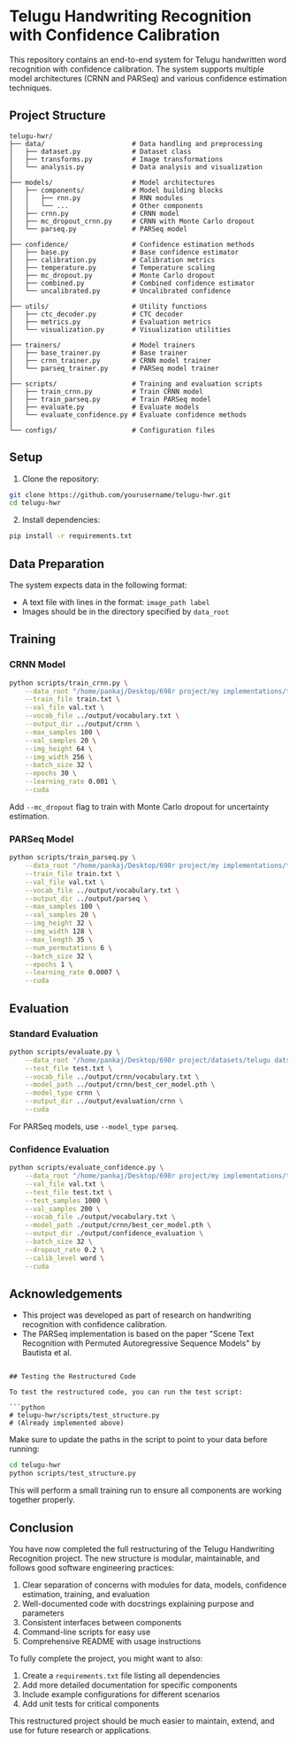 # Telugu Handwriting Recognition with Confidence Calibration

This repository contains an end-to-end system for Telugu handwritten word recognition with confidence calibration. The system supports multiple model architectures (CRNN and PARSeq) and various confidence estimation techniques.

## Project Structure

```
telugu-hwr/
├── data/                      # Data handling and preprocessing
│   ├── dataset.py             # Dataset class
│   ├── transforms.py          # Image transformations
│   └── analysis.py            # Data analysis and visualization
│
├── models/                    # Model architectures
│   ├── components/            # Model building blocks
│   │   ├── rnn.py             # RNN modules
│   │   └── ...                # Other components
│   ├── crnn.py                # CRNN model
│   ├── mc_dropout_crnn.py     # CRNN with Monte Carlo dropout
│   └── parseq.py              # PARSeq model
│
├── confidence/                # Confidence estimation methods
│   ├── base.py                # Base confidence estimator
│   ├── calibration.py         # Calibration metrics
│   ├── temperature.py         # Temperature scaling
│   ├── mc_dropout.py          # Monte Carlo dropout
│   ├── combined.py            # Combined confidence estimator
│   └── uncalibrated.py        # Uncalibrated confidence
│
├── utils/                     # Utility functions
│   ├── ctc_decoder.py         # CTC decoder
│   ├── metrics.py             # Evaluation metrics
│   └── visualization.py       # Visualization utilities
│
├── trainers/                  # Model trainers
│   ├── base_trainer.py        # Base trainer
│   ├── crnn_trainer.py        # CRNN model trainer
│   └── parseq_trainer.py      # PARSeq model trainer
│
├── scripts/                   # Training and evaluation scripts
│   ├── train_crnn.py          # Train CRNN model
│   ├── train_parseq.py        # Train PARSeq model
│   ├── evaluate.py            # Evaluate models
│   └── evaluate_confidence.py # Evaluate confidence methods
│
└── configs/                   # Configuration files
```

## Setup

1. Clone the repository:
```bash
git clone https://github.com/yourusername/telugu-hwr.git
cd telugu-hwr
```

2. Install dependencies:
```bash
pip install -r requirements.txt
```

## Data Preparation

The system expects data in the following format:

- A text file with lines in the format: `image_path label`
- Images should be in the directory specified by `data_root`

## Training

### CRNN Model

```bash
python scripts/train_crnn.py \
    --data_root "/home/pankaj/Desktop/698r project/my implementations/telugu-hwr/datasets/telugu datset" \
    --train_file train.txt \
    --val_file val.txt \
    --vocab_file ../output/vocabulary.txt \
    --output_dir ../output/crnn \
    --max_samples 100 \
    --val_samples 20 \
    --img_height 64 \
    --img_width 256 \
    --batch_size 32 \
    --epochs 30 \
    --learning_rate 0.001 \
    --cuda
```

Add `--mc_dropout` flag to train with Monte Carlo dropout for uncertainty estimation.

### PARSeq Model

```bash
python scripts/train_parseq.py \
    --data_root "/home/pankaj/Desktop/698r project/my implementations/telugu-hwr/datasets/telugu datset" \
    --train_file train.txt \
    --val_file val.txt \
    --vocab_file ../output/vocabulary.txt \
    --output_dir ../output/parseq \
    --max_samples 100 \
    --val_samples 20 \
    --img_height 32 \
    --img_width 128 \
    --max_length 35 \
    --num_permutations 6 \
    --batch_size 32 \
    --epochs 1 \
    --learning_rate 0.0007 \
    --cuda
```

## Evaluation

### Standard Evaluation

```bash
python scripts/evaluate.py \
    --data_root "/home/pankaj/Desktop/698r project/datasets/telugu datset" \
    --test_file test.txt \
    --vocab_file ../output/crnn/vocabulary.txt \
    --model_path ../output/crnn/best_cer_model.pth \
    --model_type crnn \
    --output_dir ../output/evaluation/crnn \
    --cuda
```

For PARSeq models, use `--model_type parseq`.

### Confidence Evaluation

```bash
python scripts/evaluate_confidence.py \
    --data_root "/home/pankaj/Desktop/698r project/my implementations/telugu-hwr/datasets/telugu datset" \
    --val_file val.txt \
    --test_file test.txt \
    --test_samples 1000 \
    --val_samples 200 \
    --vocab_file ./output/vocabulary.txt \
    --model_path ./output/crnn/best_cer_model.pth \
    --output_dir ./output/confidence_evaluation \
    --batch_size 32 \
    --dropout_rate 0.2 \
    --calib_level word \
    --cuda
```

## Acknowledgements

- This project was developed as part of research on handwriting recognition with confidence calibration.
- The PARSeq implementation is based on the paper "Scene Text Recognition with Permuted Autoregressive Sequence Models" by Bautista et al.
```

## Testing the Restructured Code

To test the restructured code, you can run the test script:

```python
# telugu-hwr/scripts/test_structure.py
# (Already implemented above)
```

Make sure to update the paths in the script to point to your data before running:

```bash
cd telugu-hwr
python scripts/test_structure.py
```

This will perform a small training run to ensure all components are working together properly.

## Conclusion

You have now completed the full restructuring of the Telugu Handwriting Recognition project. The new structure is modular, maintainable, and follows good software engineering practices:

1. Clear separation of concerns with modules for data, models, confidence estimation, training, and evaluation
2. Well-documented code with docstrings explaining purpose and parameters
3. Consistent interfaces between components
4. Command-line scripts for easy use
5. Comprehensive README with usage instructions

To fully complete the project, you might want to also:

1. Create a `requirements.txt` file listing all dependencies
2. Add more detailed documentation for specific components
3. Include example configurations for different scenarios
4. Add unit tests for critical components

This restructured project should be much easier to maintain, extend, and use for future research or applications.
